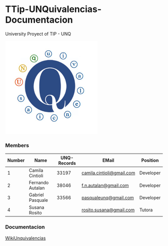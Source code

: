 # TTip-UNQuivalencias-Documentacion
University Proyect of TIP - UNQ

![logoUnquivalencias](https://raw.githubusercontent.com/fautalan1/TTip-Unquivalencia-Documentacion/master/logo.jpeg)

### Members

Number |       Name              | UNQ-Records |    EMail                 |Position 
-------|-------------------------|-------------|--------------------------|----------------
  1    |Camila Cintioli          |   33197     | camila.cintioli@gmail.com| Developer   
  2    |Fernando Autalan         |   38046     | f.n.autalan@gmail.com    | Developer
  3    |Gabriel Pasquale         |   33566     | pasqualeunq@gmail.com    | Developer
  4    |Susana Rosito            |             | rosito.susana@gmail.com  | Tutora 
  
### Documentacion
  
[WikiUnquivalencias](https://github.com/fautalan1/TTip-Unquivalencia-Documentacion/wiki)
